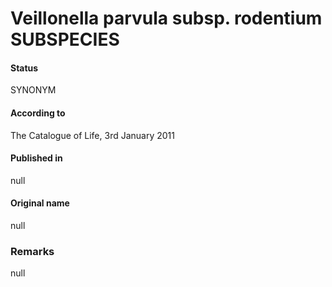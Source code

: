 # Veillonella parvula subsp. rodentium SUBSPECIES

#### Status
SYNONYM

#### According to
The Catalogue of Life, 3rd January 2011

#### Published in
null

#### Original name
null

### Remarks
null